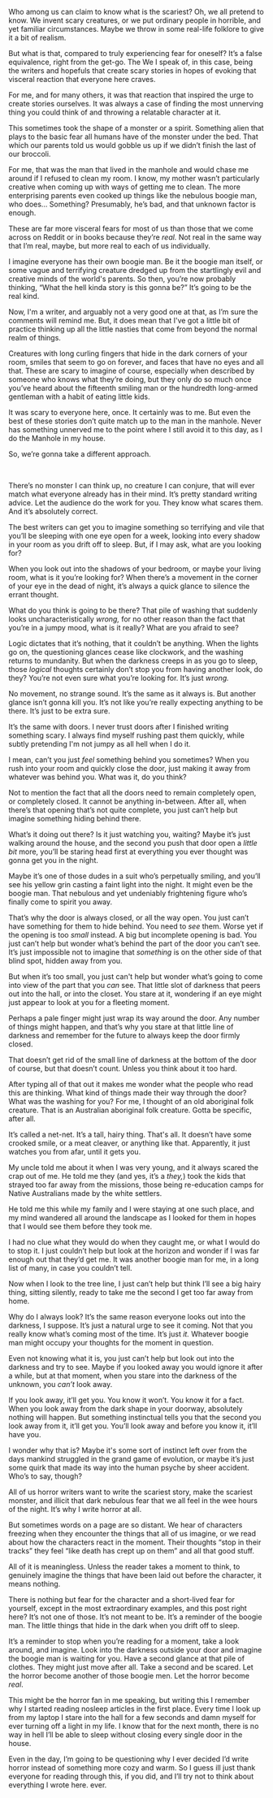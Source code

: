 Who among us can claim to know what is the scariest? Oh, we all pretend to know. We invent scary creatures, or we put ordinary people in horrible, and yet familiar circumstances. Maybe we throw in some real-life folklore to give it a bit of realism.

 But what is that, compared to truly experiencing fear for oneself? It’s a false equivalence, right from the get-go. The We I speak of, in this case, being the writers and hopefuls that create scary stories in hopes of evoking that visceral reaction that everyone here craves.

 For me, and for many others, it was that reaction that inspired the urge to create stories ourselves. It was always a case of finding the most unnerving thing you could think of and throwing a relatable character at it.

This sometimes took the shape of a monster or a spirit. Something alien that plays to the basic fear all humans have of the monster under the bed. That which our parents told us would gobble us up if we didn’t finish the last of our broccoli. 

For me, that was the man that lived in the manhole and would chase me around if I refused to clean my room. I know, my mother wasn’t particularly creative when coming up with ways of getting me to clean. The more enterprising parents even cooked up things like the nebulous boogie man, who does… Something? Presumably, he’s bad, and that unknown factor is enough.

These are far more visceral fears for most of us than those that we come across on Reddit or in books because they’re *real.* Not real in the same way that I’m real, maybe, but more real to each of us individually.

I imagine everyone has their own boogie man. Be it the boogie man itself, or some vague and terrifying creature dredged up from the startlingly evil and creative minds of the world's parents. So then, you’re now probably thinking, “What the hell kinda story is this gonna be?” It’s going to be the real kind.

Now, I'm a writer, and arguably not a very good one at that, as I’m sure the comments will remind me. But, it does mean that I've got a little bit of practice thinking up all the little nasties that come from beyond the normal realm of things. 

Creatures with long curling fingers that hide in the dark corners of your room, smiles that seem to go on forever, and faces that have no eyes and all that. These are scary to imagine of course, especially when described by someone who knows what they’re doing, but they only do so much once you’ve heard about the fifteenth smiling man or the hundredth long-armed gentleman with a habit of eating little kids.

 It was scary to everyone here, once. It certainly was to me. But even the best of these stories don’t quite match up to the man in the manhole. Never has something unnerved me to the point where I still avoid it to this day, as I do the Manhole in my house.

So, we’re gonna take a different approach. 

&#x200B;

There’s no monster I can think up, no creature I can conjure, that will ever match what everyone already has in their mind. It’s pretty standard writing advice. Let the audience do the work for you. They know what scares them. And it’s absolutely correct.

 The best writers can get you to imagine something so terrifying and vile that you’ll be sleeping with one eye open for a week, looking into every shadow in your room as you drift off to sleep. But, if I may ask, what are you looking for?

 When you look out into the shadows of your bedroom, or maybe your living room, what is it you’re looking for? When there’s a movement in the corner of your eye in the dead of night, it’s always a quick glance to silence the errant thought. 

What do you think is going to be there? That pile of washing that suddenly looks uncharacteristically *wrong,* for no other reason than the fact that you’re in a jumpy mood, what is it really? What are you afraid to see?

Logic dictates that it’s nothing, that it couldn’t be anything. When the lights go on, the questioning glances cease like clockwork, and the washing returns to mundanity. But when the darkness creeps in as you go to sleep, those *logical* thoughts certainly don’t stop you from having another look, do they? You’re not even sure what you’re looking for. It’s just *wrong.* 

No movement, no strange sound. It’s the same as it always is. But another glance isn’t gonna kill you. It’s not like you’re really expecting anything to be there. It’s just to be extra sure. 

It’s the same with doors. I never trust doors after I finished writing something scary. I always find myself rushing past them quickly, while subtly pretending I'm not jumpy as all hell when I do it. 

I mean, can’t you just *feel* something behind you sometimes? When you rush into your room and quickly close the door, just making it away from whatever was behind you. What was it, do you think?

Not to mention the fact that all the doors need to remain completely open, or completely closed. It cannot be anything in-between. After all, when there’s that opening that’s not quite complete, you just can’t help but imagine something hiding behind there. 

What’s it doing out there? Is it just watching you, waiting? Maybe it’s just walking around the house, and the second you push that door open a *little bit* more, you’ll be staring head first at everything you ever thought was gonna get you in the night. 

Maybe it’s one of those dudes in a suit who’s perpetually smiling, and you’ll see his yellow grin casting a faint light into the night. It might even be the boogie man. That nebulous and yet undeniably frightening figure who’s finally come to spirit you away.

That’s why the door is always closed, or all the way open. You just can’t have something for them to hide behind. You need to *see* them. Worse yet if the opening is too *small* instead. A big but incomplete opening is bad. You just can’t help but wonder what’s behind the part of the door you can’t see. It’s just impossible not to imagine that *something* is on the other side of that blind spot, hidden away from you. 

But when it’s too small, you just can't help but wonder what’s going to come into view of the part that you *can* see. That little slot of darkness that peers out into the hall, or into the closet. You stare at it, wondering if an eye might just appear to look at you for a fleeting moment. 

Perhaps a pale finger might just wrap its way around the door. Any number of things might happen, and that’s why you stare at that little line of darkness and remember for the future to always keep the door firmly closed. 

That doesn’t get rid of the small line of darkness at the bottom of the door of course, but that doesn’t count. Unless you think about it too hard.

After typing all of that out it makes me wonder what the people who read this are thinking. What kind of things made their way through the door? What was the washing for you? For me, I thought of an old aboriginal folk creature. That is an Australian aboriginal folk creature. Gotta be specific, after all.

It’s called a net-net. It’s a tall, hairy thing. That's all. It doesn’t have some crooked smile, or a meat cleaver, or anything like that. Apparently, it just watches you from afar, until it gets you. 

My uncle told me about it when I was very young, and it always scared the crap out of me. He told me they (and yes, it’s a *they,*) took the kids that strayed too far away from the missions, those being re-education camps for Native Australians made by the white settlers. 

He told me this while my family and I were staying at one such place, and my mind wandered all around the landscape as I looked for them in hopes that I would see them before they took me.

I had no clue what they would do when they caught me, or what I would do to stop it. I just couldn’t help but look at the horizon and wonder if I was far enough out that they’d get me. It was another boogie man for me, in a long list of many, in case you couldn’t tell. 

Now when I look to the tree line, I just can’t help but think I’ll see a big hairy thing, sitting silently, ready to take me the second I get too far away from home.

Why do I always look? It’s the same reason everyone looks out into the darkness, I suppose. It’s just a natural urge to see it coming. Not that you really know what’s coming most of the time. It’s just *it.* Whatever boogie man might occupy your thoughts for the moment in question.

Even not knowing what it is, you just can’t help but look out into the darkness and try to see. Maybe if you looked away you would ignore it after a while, but at that moment, when you stare into the darkness of the unknown, you *can’t* look away. 

If you look away, it’ll get you. You know it won’t. You know it for a fact. When you look away from the dark shape in your doorway, absolutely nothing will happen. But something instinctual tells you that the second you look away from it, it’ll get you. You’ll look away and before you know it, it’ll have you.

I wonder why that is? Maybe it's some sort of instinct left over from the days mankind struggled in the grand game of evolution, or maybe it’s just some quirk that made its way into the human psyche by sheer accident. Who’s to say, though?

All of us horror writers want to write the scariest story, make the scariest monster, and illicit that dark nebulous fear that we all feel in the wee hours of the night. It’s why I write horror at all.

But sometimes words on a page are so distant. We hear of characters freezing when they encounter the things that all of us imagine, or we read about how the characters react in the moment. Their thoughts “stop in their tracks” they feel “like death has crept up on them” and all that good stuff. 

All of it is meaningless. Unless the reader takes a moment to think, to genuinely imagine the things that have been laid out before the character, it means nothing.

There is nothing but fear for the character and a short-lived fear for yourself, except in the most extraordinary examples, and this post right here? It’s not one of those. It’s not meant to be. It’s a reminder of the boogie man. The little things that hide in the dark when you drift off to sleep.

It’s a reminder to stop when you’re reading for a moment, take a look around, and imagine. Look into the darkness outside your door and imagine the boogie man is waiting for you. Have a second glance at that pile of clothes. They might just move after all. Take a second and be scared. Let the horror become another of those boogie men. Let the horror become *real*.

This might be the horror fan in me speaking, but writing this I remember why I started reading nosleep articles in the first place. Every time I look up from my laptop I stare into the hall for a few seconds and damn myself for ever turning off a light in my life. I know that for the next month, there is no way in hell I’ll be able to sleep without closing every single door in the house.

Even in the day, I’m going to be questioning why I ever decided I’d write horror instead of something more cozy and warm. So I guess ill just thank everyone for reading through this, if you did, and I’ll try not to think about everything I wrote here. ever.